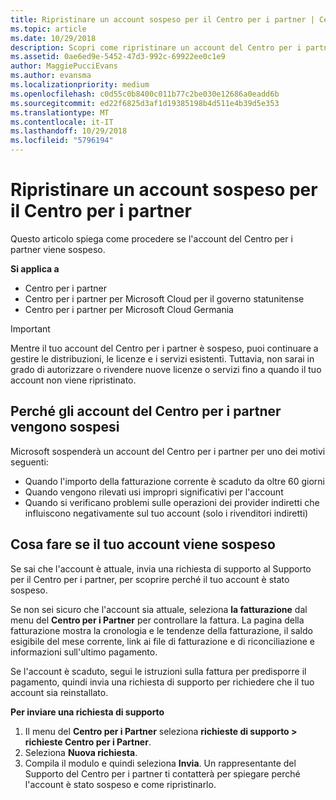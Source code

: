 ```yaml
---
title: Ripristinare un account sospeso per il Centro per i partner | Centro
ms.topic: article
ms.date: 10/29/2018
description: Scopri come ripristinare un account del Centro per i partner sospeso, perché si verifica la sospensione e come puoi usare il tuo account durante la sospensione.
ms.assetid: 0ae6ed9e-5452-47d3-992c-69922ee0c1e9
author: MaggiePucciEvans
ms.author: evansma
ms.localizationpriority: medium
ms.openlocfilehash: c0d55c0b8400c011b77c2be030e12686a0eadd6b
ms.sourcegitcommit: ed22f6825d3af1d19385198b4d511e4b39d5e353
ms.translationtype: MT
ms.contentlocale: it-IT
ms.lasthandoff: 10/29/2018
ms.locfileid: "5796194"
---
```

# <a name="restore-a-suspended-partner-center-account"></a>Ripristinare un account sospeso per il Centro per i partner

Questo articolo spiega come procedere se l'account del Centro per i partner viene sospeso.

**Si applica a**

-  Centro per i partner
-  Centro per i partner per Microsoft Cloud per il governo statunitense
-  Centro per i partner per Microsoft Cloud Germania

> [!IMPORTANT]  
> Mentre il tuo account del Centro per i partner è sospeso, puoi continuare a gestire le distribuzioni, le licenze e i servizi esistenti. Tuttavia, non sarai in grado di autorizzare o rivendere nuove licenze o servizi fino a quando il tuo account non viene ripristinato.

## <a name="why-partner-center-accounts-are-suspended"></a>Perché gli account del Centro per i partner vengono sospesi

Microsoft sospenderà un account del Centro per i partner per uno dei motivi seguenti:

- Quando l'importo della fatturazione corrente è scaduto da oltre 60 giorni 
- Quando vengono rilevati usi impropri significativi per l'account
- Quando si verificano problemi sulle operazioni dei provider indiretti che influiscono negativamente sul tuo account (solo i rivenditori indiretti)

## <a name="what-to-do-if-your-account-is-suspended"></a>Cosa fare se il tuo account viene sospeso

Se sai che l'account è attuale, invia una richiesta di supporto al Supporto per il Centro per i partner, per scoprire perché il tuo account è stato sospeso. 

Se non sei sicuro che l'account sia attuale, seleziona **la fatturazione** dal menu del **Centro per i Partner** per controllare la fattura. La pagina della fatturazione mostra la cronologia e le tendenze della fatturazione, il saldo esigibile del mese corrente, link ai file di fatturazione e di riconciliazione e informazioni sull'ultimo pagamento.

Se l'account è scaduto, segui le istruzioni sulla fattura per predisporre il pagamento, quindi invia una richiesta di supporto per richiedere che il tuo account sia reinstallato. 

**Per inviare una richiesta di supporto**

1.  Il menu del **Centro per i Partner** seleziona **richieste di supporto > richieste Centro per i Partner**.
2.  Seleziona **Nuova richiesta**. 
3.  Compila il modulo e quindi seleziona **Invia**. Un rappresentante del Supporto del Centro per i partner ti contatterà per spiegare perché l'account è stato sospeso e come ripristinarlo.



